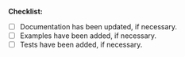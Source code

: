 <!-- Thank you for your contribution! -->

<!-- STEPS TO FOLLOW:
  1. Add a description of the changes (frequently the same as the commit description)
  2. Enter the issue number next to "Resolves #" below (if there is no tracking issue resolved, **remove that section**)
  3. Make sure the PR title follows the **Commit Message Formatting**: https://www.conventionalcommits.org/en/v1.0.0/#summary.
  4. Follow the steps in the checklist below, starting with the **Commit Message Formatting**.
-->

<!-- Uncomment this section with the issue number if an issue is being resolved
**Issue resolved by this Pull Request:**
Resolves #
--->

**Checklist:**

- [ ] Documentation has been updated, if necessary.
- [ ] Examples have been added, if necessary.
- [ ] Tests have been added, if necessary.
